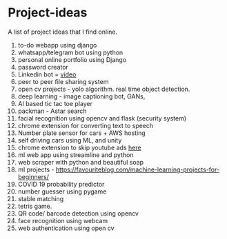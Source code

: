 # Project-ideas
A list of project ideas that I find online.

1. to-do webapp using django
2. whatsapp/telegram bot using python
3. personal online portfolio using Django
4. password creator
5. Linkedin bot = [video](https://www.youtube.com/watch?time_continue=8&v=_GcEkRzjjGI&feature=emb_title)
6. peer to peer file sharing system
7. open cv projects - yolo algorithm. real time object detection.
8. deep learning - image captioning bot, GANs, 
8. AI based tic tac toe player
9. packman - Astar search 
10. facial recognition using opencv and flask (security system)
11. chrome extension for converting text to speech
12. Number plate sensor for cars + AWS hosting
13. self driving cars using ML, and unity
14. chrome extension to skip youtube ads [here](https://dev.to/penge)
15. ml web app using streamline and python
16. web scraper with python and beautiful soap
17. ml projects - https://favouriteblog.com/machine-learning-projects-for-beginners/
18. COVID 19 probability predictor
19. number guesser using pygame
20. stable matching
21. tetris game.
22. QR code/ barcode detection using opencv
23. face recognition using webcam
24. web authentication using open cv
